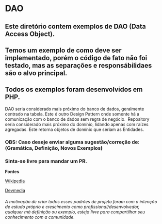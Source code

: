 # DAO

## Este diretório contem exemplos de DAO (Data Access Object). 
## Temos um exemplo de como deve ser implementado, porém o código de fato não foi testado, mas as separações e responsábilidaes são o alvo principal.

## Todos os exemplos foram desenvolvidos em PHP.

DAO​ seria considerado mais próximo do banco de dados, geralmente centrado na tabela.
Este é outro Design Pattern onde somente há a comunicação com o banco de dados sem
regra de negócio. ​ Repository​ seria considerado mais próximo do domínio, lidando apenas
com raízes agregadas. Este retorna objetos de domínio que seriam as Entidades.

### OBS: Caso deseje enviar alguma sugestão/correção de: (Gramática, Definição, Novos Exemplos) 
### Sinta-se livre para mandar um PR.


**Fontes**

[Wikipedia](https://pt.wikipedia.org/wiki/Objeto_de_acesso_a_dados)

[Devmedia](https://www.devmedia.com.br/dao-pattern-persistencia-de-dados-utilizando-o-padrao-dao/30999)


###### A motivação de criar todos esses padrões de projeto foram com a intenção de estudo próprio e crescimento como profissional/desenvolvedor, qualquer má definição ou exemplo, esteja livre para compartilhar seu conhecimento com a comunidade.
